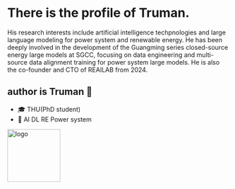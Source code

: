 # There is the profile of Truman. 

His research interests include artificial intelligence techpnologies and large language modeling for power system and renewable energy. He has been deeply involved in the development of the Guangming series closed-source energy large models at SGCC, focusing on data engineering and multi-source data alignment training for power system large models. He is also the co-founder and CTO of REAILAB from 2024.
## author is Truman 👋
- 🎓 THU(PhD student)
- 🔭 AI DL RE Power system 

<img src="https://github-profile-trophy.vercel.app/?username=trumanphd&theme=flat" alt="logo" height="120" align="center" style="margin: auto; margin-bottom: 20px;" />
